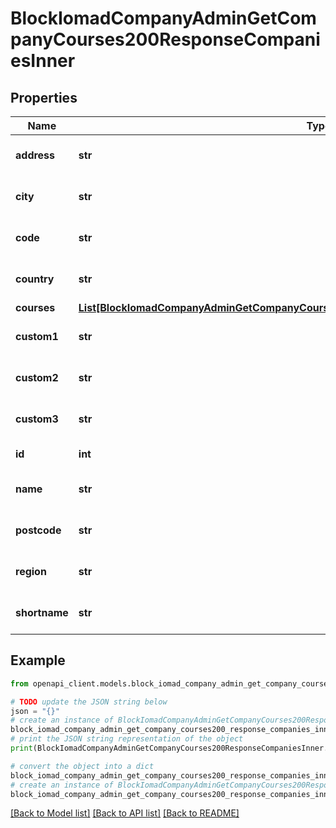 # BlockIomadCompanyAdminGetCompanyCourses200ResponseCompaniesInner


## Properties

Name | Type | Description | Notes
------------ | ------------- | ------------- | -------------
**address** | **str** | Company address | [optional] [default to 'null']
**city** | **str** | Company city | [optional] [default to 'null']
**code** | **str** | Company code | [optional] [default to 'null']
**country** | **str** | Company country | [optional] [default to 'null']
**courses** | [**List[BlockIomadCompanyAdminGetCompanyCourses200ResponseCompaniesInnerCoursesInner]**](BlockIomadCompanyAdminGetCompanyCourses200ResponseCompaniesInnerCoursesInner.md) |  | [optional] 
**custom1** | **str** | Company custom1 | [optional] [default to 'null']
**custom2** | **str** | Company custom2 | [optional] [default to 'null']
**custom3** | **str** | Company custom3 | [optional] [default to 'null']
**id** | **int** | Company ID | [optional] 
**name** | **str** | Company name | [optional] [default to 'null']
**postcode** | **str** | Company postcode | [optional] [default to 'null']
**region** | **str** | Company region | [optional] [default to 'null']
**shortname** | **str** | Company shortname | [optional] [default to 'null']

## Example

```python
from openapi_client.models.block_iomad_company_admin_get_company_courses200_response_companies_inner import BlockIomadCompanyAdminGetCompanyCourses200ResponseCompaniesInner

# TODO update the JSON string below
json = "{}"
# create an instance of BlockIomadCompanyAdminGetCompanyCourses200ResponseCompaniesInner from a JSON string
block_iomad_company_admin_get_company_courses200_response_companies_inner_instance = BlockIomadCompanyAdminGetCompanyCourses200ResponseCompaniesInner.from_json(json)
# print the JSON string representation of the object
print(BlockIomadCompanyAdminGetCompanyCourses200ResponseCompaniesInner.to_json())

# convert the object into a dict
block_iomad_company_admin_get_company_courses200_response_companies_inner_dict = block_iomad_company_admin_get_company_courses200_response_companies_inner_instance.to_dict()
# create an instance of BlockIomadCompanyAdminGetCompanyCourses200ResponseCompaniesInner from a dict
block_iomad_company_admin_get_company_courses200_response_companies_inner_from_dict = BlockIomadCompanyAdminGetCompanyCourses200ResponseCompaniesInner.from_dict(block_iomad_company_admin_get_company_courses200_response_companies_inner_dict)
```
[[Back to Model list]](../README.md#documentation-for-models) [[Back to API list]](../README.md#documentation-for-api-endpoints) [[Back to README]](../README.md)


